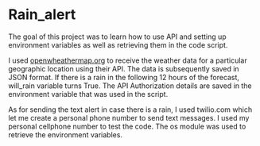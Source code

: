 # Rain_alert

The goal of this project was to learn how to use API and setting up environment variables as well as retrieving them in the code script.

I used [openwheathermap.org](https://openweathermap.org) to receive the weather data for a particular geographic location 
using their API. The data is subsequently saved in JSON format. If there is a rain in the following 12 hours of the forecast, will_rain variable turns True. The API Authorization details are saved in the environment variable that was used in the script.

As for sending the text alert in case there is a rain, I used twilio.com which let me create a personal phone number 
to send text messages. I used my personal cellphone number to test the code. The os module was used to retrieve the environment variables. 

